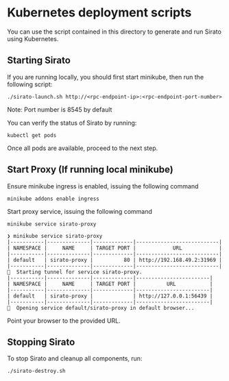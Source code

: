 # Kubernetes deployment scripts

You can use the script contained in this directory to generate and run Sirato using Kubernetes.

## Starting Sirato

If you are running locally, you should first start minikube, then run the following script:

```
./sirato-launch.sh http://<rpc-endpoint-ip>:<rpc-endpoint-port-number> 
```

Note: Port number is 8545 by default

You can verify the status of Sirato by running:

```
kubectl get pods
```

Once all pods are available, proceed to the next step.

## Start Proxy (If running local minikube)

Ensure minikube ingress is enabled, issuing the following command

```
minikube addons enable ingress
```

Start proxy service, issuing the following command

```
minikube service sirato-proxy
```

```
❯ minikube service sirato-proxy
|-----------|--------------|-------------|---------------------------|
| NAMESPACE |     NAME     | TARGET PORT |            URL            |
|-----------|--------------|-------------|---------------------------|
| default   | sirato-proxy |          80 | http://192.168.49.2:31969 |
|-----------|--------------|-------------|---------------------------|
🏃  Starting tunnel for service sirato-proxy.
|-----------|--------------|-------------|------------------------|
| NAMESPACE |     NAME     | TARGET PORT |          URL           |
|-----------|--------------|-------------|------------------------|
| default   | sirato-proxy |             | http://127.0.0.1:56439 |
|-----------|--------------|-------------|------------------------|
🎉  Opening service default/sirato-proxy in default browser...
```

Point your browser to the provided URL.

## Stopping Sirato

To stop Sirato and cleanup all components, run:

```
./sirato-destroy.sh
```
